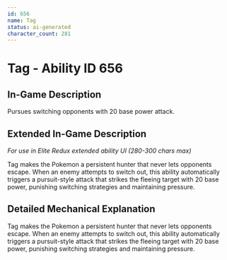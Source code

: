 ```yaml
---
id: 656
name: Tag
status: ai-generated
character_count: 281
---
```


# Tag - Ability ID 656

## In-Game Description
Pursues switching opponents with 20 base power attack.

## Extended In-Game Description
*For use in Elite Redux extended ability UI (280-300 chars max)*

Tag makes the Pokemon a persistent hunter that never lets opponents escape. When an enemy attempts to switch out, this ability automatically triggers a pursuit-style attack that strikes the fleeing target with 20 base power, punishing switching strategies and maintaining pressure.

## Detailed Mechanical Explanation

Tag makes the Pokemon a persistent hunter that never lets opponents escape. When an enemy attempts to switch out, this ability automatically triggers a pursuit-style attack that strikes the fleeing target with 20 base power, punishing switching strategies and maintaining pressure.